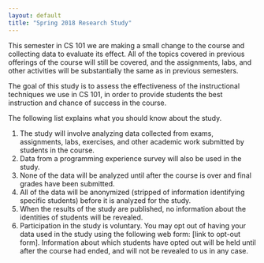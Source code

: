 ```yaml
---
layout: default
title: "Spring 2018 Research Study"
---
```


This semester in CS 101 we are making a small change to the course and collecting data to evaluate its effect.  All of the topics covered in previous offerings of the course will still be covered, and the assignments, labs, and other activities will be substantially the same as in previous semesters.

The goal of this study is to assess the effectiveness of the instructional techniques we use in CS 101, in order to provide students the best instruction and chance of success in the course.

The following list explains what you should know about the study.

1. The study will involve analyzing data collected from exams, assignments, labs, exercises, and other academic work submitted by students in the course.
2. Data from a programming experience survey will also be used in the study.
3. None of the data will be analyzed until after the course is over and final grades have been submitted.
4. All of the data will be anonymized (stripped of information identifying specific students) before it is analyzed for the study.
5. When the results of the study are published, no information about the identities of students will be revealed.
6. Participation in the study is voluntary. You may opt out of having your data used in the study using the following web form: \[link to opt-out form\]. Information about which students have opted out will be held until after the course had ended, and will not be revealed to us in any case.
